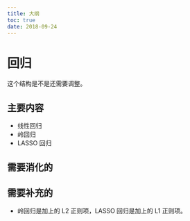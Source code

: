 ```yaml
---
title: 大纲
toc: true
date: 2018-09-24
---
```

# 回归

这个结构是不是还需要调整。

## 主要内容

- 线性回归
- 岭回归
- LASSO 回归

## 需要消化的



## 需要补充的

- 岭回归是加上的 L2 正则项，LASSO 回归是加上的 L1 正则项。
